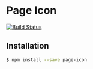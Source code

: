 # Page Icon

[![Build Status](https://travis-ci.org/jiahaog/page-icon.svg?branch=master)](https://travis-ci.org/jiahaog/page-icon)

## Installation

```bash
$ npm install --save page-icon
```

